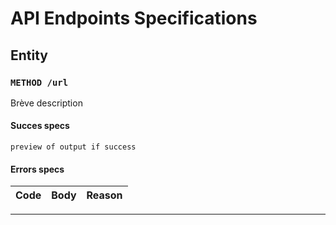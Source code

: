 # API Endpoints Specifications

## Entity

### `METHOD /url`

Brève description

#### Succes specs

```filetype
preview of output if success
```

#### Errors specs

| Code | Body | Reason |
| -- | -- | -- |

----------------
